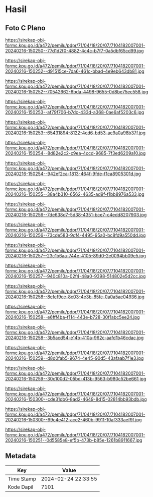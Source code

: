 # Hasil

## Foto C Plano

https://sirekap-obj-formc.kpu.go.id/a472/pemilu/pdpr/71/04/18/20/07/7104182007001-20240216-150250--77d1d2f0-4882-4c4c-b7f7-0a5dbf65cd99.jpg

https://sirekap-obj-formc.kpu.go.id/a472/pemilu/pdpr/71/04/18/20/07/7104182007001-20240216-150252--d91515ce-7da6-461c-bbad-4e9eb643db81.jpg

https://sirekap-obj-formc.kpu.go.id/a472/pemilu/pdpr/71/04/18/20/07/7104182007001-20240216-150252--70542662-6bda-4498-9655-0d8be75ec558.jpg

https://sirekap-obj-formc.kpu.go.id/a472/pemilu/pdpr/71/04/18/20/07/7104182007001-20240216-150253--af79f706-b7dc-433d-a368-0ae6af5203c6.jpg

https://sirekap-obj-formc.kpu.go.id/a472/pemilu/pdpr/71/04/18/20/07/7104182007001-20240216-150253--65431894-8122-4cd6-bd53-ae9a0a98b37f.jpg

https://sirekap-obj-formc.kpu.go.id/a472/pemilu/pdpr/71/04/18/20/07/7104182007001-20240216-150254--8d82e2c2-c9ea-4ccd-9685-7f3ed6209a10.jpg

https://sirekap-obj-formc.kpu.go.id/a472/pemilu/pdpr/71/04/18/20/07/7104182007001-20240216-150254--942ef2ca-1813-464f-9fde-f1ca8905301d.jpg

https://sirekap-obj-formc.kpu.go.id/a472/pemilu/pdpr/71/04/18/20/07/7104182007001-20240216-150255--38a4b310-6562-4635-ad9f-f1bb8976a533.jpg

https://sirekap-obj-formc.kpu.go.id/a472/pemilu/pdpr/71/04/18/20/07/7104182007001-20240216-150256--7de638d7-5d38-4351-bce7-c4edd8207903.jpg

https://sirekap-obj-formc.kpu.go.id/a472/pemilu/pdpr/71/04/18/20/07/7104182007001-20240216-150256--73cde583-9df4-4495-95a0-bc8fd9a550dd.jpg

https://sirekap-obj-formc.kpu.go.id/a472/pemilu/pdpr/71/04/18/20/07/7104182007001-20240216-150257--23c1b6aa-744e-4105-89d0-2e0094bb09e5.jpg

https://sirekap-obj-formc.kpu.go.id/a472/pemilu/pdpr/71/04/18/20/07/7104182007001-20240216-150257--940c810a-02f4-48a0-9398-514802e5d2cc.jpg

https://sirekap-obj-formc.kpu.go.id/a472/pemilu/pdpr/71/04/18/20/07/7104182007001-20240216-150258--8efcf9ce-8c03-4e3b-85fc-0a0a5ae04936.jpg

https://sirekap-obj-formc.kpu.go.id/a472/pemilu/pdpr/71/04/18/20/07/7104182007001-20240216-150258--e6fff4ba-f114-443e-b728-30f1abc5ee24.jpg

https://sirekap-obj-formc.kpu.go.id/a472/pemilu/pdpr/71/04/18/20/07/7104182007001-20240216-150258--3b5acd54-e14b-410a-962c-aafd1b46cdac.jpg

https://sirekap-obj-formc.kpu.go.id/a472/pemilu/pdpr/71/04/18/20/07/7104182007001-20240216-150259--d8d0fab5-9674-4e45-90d5-43afaab7f1e3.jpg

https://sirekap-obj-formc.kpu.go.id/a472/pemilu/pdpr/71/04/18/20/07/7104182007001-20240216-150259--30c100d2-05bd-413b-9563-b980c52be661.jpg

https://sirekap-obj-formc.kpu.go.id/a472/pemilu/pdpr/71/04/18/20/07/7104182007001-20240216-150300--cde31db6-8ad2-4649-8d15-02814bb93bdb.jpg

https://sirekap-obj-formc.kpu.go.id/a472/pemilu/pdpr/71/04/18/20/07/7104182007001-20240216-150300--99c4e412-ace2-460b-9911-10af333aef9f.jpg

https://sirekap-obj-formc.kpu.go.id/a472/pemilu/pdpr/71/04/18/20/07/7104182007001-20240216-150251--0d5585e8-ef5b-473b-b85e-1261b8911667.jpg


## Metadata

| Key        | Value               |
| ---------- | ------------------- |
| Time Stamp | 2024-02-24 22:33:55 |
| Kode Dapil | 7101                |



